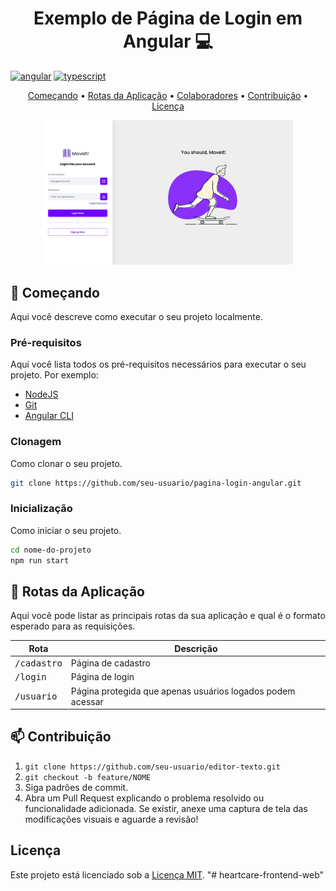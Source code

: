 <h1 align="center" style="font-weight: bold;">Exemplo de Página de Login em Angular 💻</h1>

[![angular](https://img.shields.io/badge/Angular-red?style=for-the-badge&logo=angular)](https://angular.io/)
[![typescript](https://img.shields.io/badge/typescript-D4FAFF?style=for-the-badge&logo=typescript)](https://www.typescriptlang.org/)

<p align="center">
 <a href="#started">Começando</a> • 
  <a href="#routes">Rotas da Aplicação</a> • 
  <a href="#colab">Colaboradores</a> •
  <a href="#contribution">Contribuição</a> •
 <a href="#license">Licença</a>
</p>

<p align="center">
    <img src="./.github/login.png" alt="Exemplo de Imagem" width="400px">
</p>

## <h2 id="started">🚀 Começando</h2>

Aqui você descreve como executar o seu projeto localmente.

### <h3>Pré-requisitos</h3>

Aqui você lista todos os pré-requisitos necessários para executar o seu projeto. Por exemplo:

- [NodeJS](https://nodejs.org/)
- [Git](https://git-scm.com/)
- [Angular CLI](https://angular.io/cli)

### <h3>Clonagem</h3>

Como clonar o seu projeto.

```bash
git clone https://github.com/seu-usuario/pagina-login-angular.git
```

### <h3>Inicialização</h3>

Como iniciar o seu projeto.

```bash
cd nome-do-projeto
npm run start
```

## <h2 id="routes">📍 Rotas da Aplicação</h2>

Aqui você pode listar as principais rotas da sua aplicação e qual é o formato esperado para as requisições.

| Rota                 | Descrição                                                  |
| -------------------- | ---------------------------------------------------------- |
| <kbd>/cadastro</kbd> | Página de cadastro                                         |
| <kbd>/login</kbd>    | Página de login                                            |
| <kbd>/usuario</kbd>  | Página protegida que apenas usuários logados podem acessar |

## <h2 id="contribute">📫 Contribuição</h2>

1. `git clone https://github.com/seu-usuario/editor-texto.git`
2. `git checkout -b feature/NOME`
3. Siga padrões de commit.
4. Abra um Pull Request explicando o problema resolvido ou funcionalidade adicionada. Se existir, anexe uma captura de tela das modificações visuais e aguarde a revisão!

## <a name="license"></a>Licença

Este projeto está licenciado sob a [Licença MIT](LICENSE).
"# heartcare-frontend-web" 
